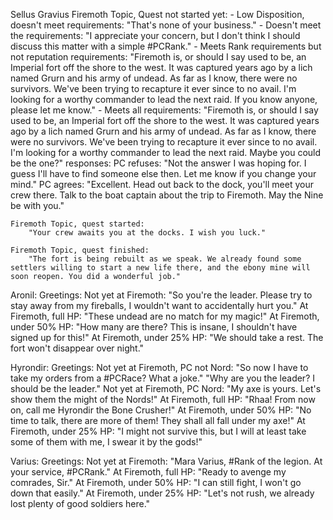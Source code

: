 
Sellus Gravius
    Firemoth Topic, Quest not started yet:
        - Low Disposition, doesn't meet requirements:
            "That's none of your business."
        - Doesn't meet the requirements:
            "I appreciate your concern, but I don't think I should discuss this matter with a simple #PCRank."
        - Meets Rank requirements but not reputation requirements:
            "Firemoth is, or should I say used to be, an Imperial fort off the shore to the west. It was captured years ago by a lich named Grurn and his army of undead. As far as I know, there were no survivors. We've been trying to recapture it ever since to no avail. I'm looking for a worthy commander to lead the next raid. If you know anyone, please let me know."
        - Meets all requirements:
            "Firemoth is, or should I say used to be, an Imperial fort off the shore to the west. It was captured years ago by a lich named Grurn and his army of undead. As far as I know, there were no survivors. We've been trying to recapture it ever since to no avail. I'm looking for a worthy commander to lead the next raid. Maybe you could be the one?"
                responses:
                    PC refuses:
                        "Not the answer I was hoping for. I guess I'll have to find someone else then. Let me know if you change your mind."
                    PC agrees:
                        "Excellent. Head out back to the dock, you'll meet your crew there. Talk to the boat captain about the trip to Firemoth. May the Nine be with you."



    Firemoth Topic, quest started:
        "Your crew awaits you at the docks. I wish you luck."

    Firemoth Topic, quest finished:
        "The fort is being rebuilt as we speak. We already found some settlers willing to start a new life there, and the ebony mine will soon reopen. You did a wonderful job."



Aronil:
    Greetings:
        Not yet at Firemoth:
            "So you're the leader. Please try to stay away from my fireballs, I wouldn't want to accidentally hurt you."
        At Firemoth, full HP:
            "These undead are no match for my magic!"
        At Firemoth, under 50% HP:
            "How many are there? This is insane, I shouldn't have signed up for this!"
        At Firemoth, under 25% HP:
            "We should take a rest. The fort won't disappear over night."


Hyrondir:
    Greetings:
        Not yet at Firemoth, PC not Nord:
            "So now I have to take my orders from a #PCRace? What a joke."
            "Why are you the leader? I should be the leader."
        Not yet at Firemoth, PC Nord:
            "My axe is yours. Let's show them the might of the Nords!"
        At Firemoth, full HP:
            "Rhaa! From now on, call me Hyrondir the Bone Crusher!"
        At Firemoth, under 50% HP:
            "No time to talk, there are more of them! They shall all fall under my axe!"
        At Firemoth, under 25% HP:
            "I might not survive this, but I will at least take some of them with me, I swear it by the gods!"

Varius:
    Greetings:
        Not yet at Firemoth:
            "Mara Varius, #Rank of the legion. At your service, #PCRank."
        At Firemoth, full HP:
            "Ready to avenge my comrades, Sir."
        At Firemoth, under 50% HP:
            "I can still fight, I won't go down that easily."
        At Firemoth, under 25% HP:
            "Let's not rush, we already lost plenty of good soldiers here."